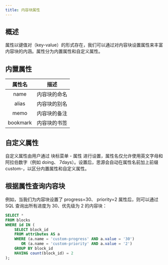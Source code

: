 ```yaml
---
title: 内容块属性
---
```

## 概述

属性以键值对（key-value）的形式存在，我们可以通过对内容块设置属性来丰富内容块的内涵。属性分为内置属性和自定义属性。

## 内置属性

|  属性名  | 描述         |
| :------: | ------------ |
|   name   | 内容块的命名 |
|  alias  | 内容块的别名 |
|   memo   | 内容块的备注 |
| bookmark | 内容块的书签 |

## 自定义属性

自定义属性由用户通过 块标菜单 - 属性 进行设置，属性名仅允许使用英文字母和阿拉伯数字（例如 doing、 7days）。设置后，思源会自动在属性名前加上前缀 custom-，以区分内置属性和自定义属性。

## 根据属性查询内容块

例如，当我们为内容块设置了 progress=30、 priority=2 属性后，则可以通过 SQL 查询出所有进度为 30、优先级为 2 的内容块：

```sql
SELECT *
FROM blocks
WHERE id IN (
    SELECT block_id
    FROM attributes AS a
    WHERE (a.name = 'custom-progress' AND a.value = '30')
       OR (a.name = 'custom-priority' AND a.value = '2')
    GROUP BY block_id
    HAVING count(block_id) = 2
);
```
